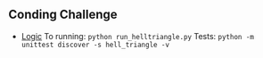 ## Conding Challenge

- [Logic](hell_triangle)
    To running:
    `python run_helltriangle.py`
    Tests:
    `python -m unittest discover -s hell_triangle -v`


